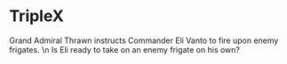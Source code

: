 # TripleX
Grand Admiral Thrawn instructs Commander Eli Vanto to fire upon enemy frigates. \n
Is Eli ready to take on an enemy frigate on his own?
